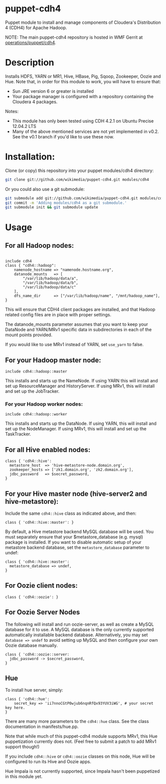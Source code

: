 # puppet-cdh4

Puppet module to install and manage components of
Cloudera's Distribution 4 (CDH4) for Apache Hadoop.

NOTE: The main puppet-cdh4 repository is hosted in WMF Gerrit at
[operations/puppet/cdh4](https://gerrit.wikimedia.org/r/#/admin/projects/operations/puppet/cdh4).

# Description

Installs HDFS, YARN or MR1, Hive, HBase, Pig, Sqoop, Zookeeper, Oozie and
Hue.  Note that, in order for this module to work, you will have to ensure
that:

- Sun JRE version 6 or greater is installed
- Your package manager is configured with a repository containing the
  Cloudera 4 packages.

Notes:

- This module has only been tested using CDH 4.2.1 on Ubuntu Precise 12.04.2 LTS
- Many of the above mentioned services are not yet implemented in v0.2.
  See the v0.1 branch if you'd like to use these now.


# Installation:

Clone (or copy) this repository into your puppet modules/cdh4 directory:
```bash
git clone git://github.com/wikimedia/puppet-cdh4.git modules/cdh4
```

Or you could also use a git submodule:
```bash
git submodule add git://github.com/wikimedia/puppet-cdh4.git modules/cdh4
git commit -m 'Adding modules/cdh4 as a git submodule.'
git submodule init && git submodule update
```

# Usage

## For all Hadoop nodes:

```puppet

include cdh4
class { "cdh4::hadoop":
	namenode_hostname => "namenode.hostname.org",
	datanode_mounts   => [
	    "/var/lib/hadoop/data/a",
	    "/var/lib/hadoop/data/b",
	    "/var/lib/hadoop/data/c"
	],
	dfs_name_dir      => ["/var/lib/hadoop/name", "/mnt/hadoop_name"],
}
```
This will ensure that CDH4 client packages are installed, and that
Hadoop related config files are in place with proper settings.

The datanode_mounts parameter assumes that you want to keep your
DataNode and YARN/MRv1 specific data in subdirectories in each of the mount
points provided.

If you would like to use MRv1 instead of YARN, set ```use_yarn``` to false.

## For your Hadoop master node:

```puppet
include cdh4::hadoop::master
```
This installs and starts up the NameNode.  If using YARN this will install
and set up ResourceManager and HistoryServer.  If using MRv1, this will install
and set up the JobTracker.

### For your Hadoop worker nodes:

```puppet
include cdh4::hadoop::worker
```

This installs and starts up the DataNode.  If using YARN, this will install and set up the NodeManager.  If using MRv1, this will install and set up the TaskTracker.

## For all Hive enabled nodes:

```puppet
class { 'cdh4::hive':
  metastore_host  => 'hive-metastore-node.domain.org',
  zookeeper_hosts => ['zk1.domain.org', 'zk2.domain.org'],
  jdbc_password   => $secret_password,
}
```

## For your Hive master node (hive-server2 and hive-metastore):

Include the same ```cdh4::hive``` class as indicated above, and then:

```puppet
class { 'cdh4::hive::master': }
```

By default, a Hive metastore backend MySQL database will be used.  You must
separately ensure that your $metastore_database (e.g. mysql) package is installed.
If you want to disable automatic setup of your metastore backend
database, set the ```metastore_database``` parameter to undef:

```puppet
class { 'cdh4::hive::master':
  metastore_database => undef,
}
```


## For Oozie client nodes:

```puppet
class { 'cdh4::oozie': }
```

## For Oozie Server Nodes

The following will install and run oozie-server, as well as create a MySQL
database for it to use. A MySQL database is the only currently supported
automatically installable backend database.  Alternatively, you may set
```database => undef``` to avoid setting up MySQL and then configure your own
Oozie database manually.

```puppet
class { 'cdh4::oozie::server:
  jdbc_password -> $secret_password,
}
```

## Hue

To install hue server, simply:

```puppet
class { 'cdh4::hue':
    secret_key => 'ii7nnoCGtP0wjub6nqnRfQx93YUV3iWG', # your secret key here.
}
```

There are many more parameters to the ```cdh4::hue``` class.  See the class
documentation in manifests/hue.pp.

Note that while much of this puppet-cdh4 module supports MRv1, this Hue
puppetization currently does not.  (Feel free to submit a patch to add
MRv1 support though!)

If you include ```cdh4::hive``` or ```cdh4::oozie``` classes on this node,
Hue will be configured to run its Hive and Oozie apps.

Hue Impala is not currently supported, since Impala hasn't been puppetized
in this module yet.

